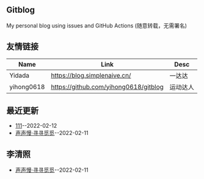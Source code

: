 ## Gitblog
My personal blog using issues and GitHub Actions (随意转载，无需署名)
## 友情链接
| Name | Link | Desc | 
 | ---- | ---- | ---- |
| Yidada | https://blog.simplenaive.cn/ | 一达达 |
| yihong0618 | https://github.com/yihong0618/gitblog | 运动达人 |
## 最近更新
- [111](https://github.com/xiaohao890809/xiaohao890809.github.io/issues/18)--2022-02-12
- [声声慢·寻寻觅觅](https://github.com/xiaohao890809/xiaohao890809.github.io/issues/12)--2022-02-11
## 李清照
- [声声慢·寻寻觅觅](https://github.com/xiaohao890809/xiaohao890809.github.io/issues/12)--2022-02-11
